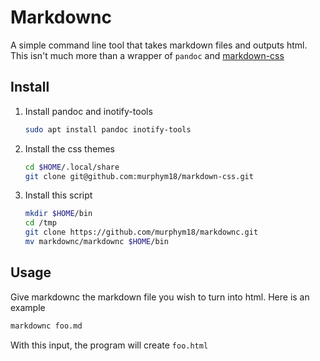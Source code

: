 # Markdownc

A simple command line tool that takes markdown files and outputs html. This isn't much more than a wrapper of `pandoc` and [markdown-css](https://github.com/otsaloma/markdown-css)

## Install

1. Install pandoc and inotify-tools
   ```bash
   sudo apt install pandoc inotify-tools
   ```

1. Install the css themes
   ```bash
   cd $HOME/.local/share
   git clone git@github.com:murphym18/markdown-css.git
   ```

1. Install this script
   ```bash
   mkdir $HOME/bin
   cd /tmp
   git clone https://github.com/murphym18/markdownc.git
   mv markdownc/markdownc $HOME/bin
   ```

## Usage

Give markdownc the markdown file you wish to turn into html. Here is an example 

```bash
markdownc foo.md
```

With this input, the program will create `foo.html` 